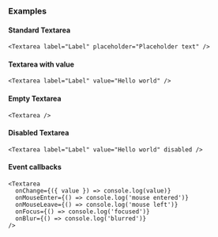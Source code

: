 ### Examples

#### Standard Textarea

```
<Textarea label="Label" placeholder="Placeholder text" />
```

#### Textarea with value

```
<Textarea label="Label" value="Hello world" />
```

#### Empty Textarea

```
<Textarea />
```

#### Disabled Textarea

```
<Textarea label="Label" value="Hello world" disabled />
```

#### Event callbacks

```
<Textarea
  onChange={({ value }) => console.log(value)}
  onMouseEnter={() => console.log('mouse entered')}
  onMouseLeave={() => console.log('mouse left')}
  onFocus={() => console.log('focused')}
  onBlur={() => console.log('blurred')}
/>
```